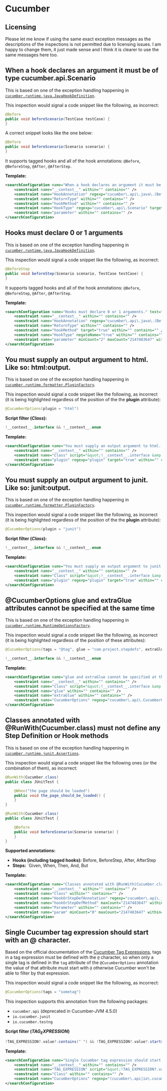 # Cucumber

## Licensing
Please let me know if using the same exact exception messages as the descriptions of the inspections is not permitted due to licensing issues.
I am happy to change them, it just made sense and I think it is clearer to use the same messages here too.

## When a hook declares an argument it must be of type cucumber.api.Scenario

This is based on one of the exception handling happening in [`cucumber.runtime.java.JavaHookDefinition`](https://github.com/cucumber/cucumber-jvm/blob/352a62e01ee66088baf548864cf067bdc7c7af11/java/src/main/java/cucumber/runtime/java/JavaHookDefinition.java).

This inspection would signal a code snippet like the following, as incorrect:

```java
@Before
public void beforeScenario(TestCase testCase) {
}
```

A correct snippet looks like the one below:

```java
@Before
public void beforeScenario(Scenario scenario) {
}
```

It supports tagged hooks and all of the hook annotations: `@Before`, `@BeforeStep`, `@After`, `@AfterStep`.

**Template:**

```xml
<searchConfiguration name="When a hook declares an argument it must be of type cucumber.api.Scenario." text="@$HookAnnotation$&#10;$ReturnType$ $hookMethod$($HookType$ $parameter$) ;" recursive="true" caseInsensitive="true" type="JAVA">
	<constraint name="__context__" within="" contains="" />
	<constraint name="HookAnnotation" regexp="cucumber\.api\.java\.(Before|BeforeStep|After|AfterStep)" maxCount="2147483647" within="" contains="" />
	<constraint name="ReturnType" within="" contains="" />
	<constraint name="hookMethod" within="" contains="" />
	<constraint name="HookType" regexp="cucumber\.api\.Scenario" target="true" negateName="true" within="" contains="" />
	<constraint name="parameter" within="" contains="" />
</searchConfiguration>
```

## Hooks must declare 0 or 1 arguments

This is based on one of the exception handling happening in [`cucumber.runtime.java.JavaHookDefinition`](https://github.com/cucumber/cucumber-jvm/blob/352a62e01ee66088baf548864cf067bdc7c7af11/java/src/main/java/cucumber/runtime/java/JavaHookDefinition.java).

This inspection would signal a code snippet like the following, as incorrect:

```java
@BeforeStep
public void beforeStep(Scenario scenario, TestCase testCase) {
}
```

It supports tagged hooks and all of the hook annotations: `@Before`, `@BeforeStep`, `@After`, `@AfterStep`.

**Template:**

```xml
<searchConfiguration name="Hooks must declare 0 or 1 arguments." text="@$HookAnnotation$&#10;$ReturnType$ $hookMethod$($HookType$ $parameter$) ;" recursive="true" caseInsensitive="true" type="JAVA">
    <constraint name="__context__" within="" contains="" />
    <constraint name="HookAnnotation" regexp="cucumber\.api\.java\.(Before|BeforeStep|After|AfterStep)" maxCount="2147483647" within="" contains="" />
    <constraint name="ReturnType" within="" contains="" />
    <constraint name="hookMethod" target="true" within="" contains="" />
    <constraint name="HookType" negateName="true" within="" contains="" />
    <constraint name="parameter" minCount="2" maxCount="2147483647" within="" contains="" />
</searchConfiguration>
```

## You must supply an output argument to html. Like so: html:output.

This is based on one of the exception handling happening in [`cucumber.runtime.formatter.PluginFactory`](https://github.com/cucumber/cucumber-jvm/blob/311c6f8e8ba21526abdbac6f27295551421a1d6f/core/src/main/java/cucumber/runtime/formatter/PluginFactory.java).

This inspection would signal a code snippet like the following, as incorrect (it is being highlighted regardless of the position of the the **plugin** attribute):

```java
@CucumberOptions(plugin = "html")
```

**Script filter ($Class$):**

```groovy
!__context__.interface && !__context__.enum
```

**Template:**

```xml
<searchConfiguration name="You must supply an output argument to html. Like so: html:output" text="@cucumber.api.CucumberOptions($plugin$ = &quot;html&quot;)&#10;class $Class$ {}" recursive="true" caseInsensitive="true" type="JAVA">
    <constraint name="__context__" within="" contains="" />
    <constraint name="Class" script="&quot;!__context__.interface &amp;&amp; !__context__.enum&quot;" within="" contains="" />
    <constraint name="plugin" regexp="plugin" target="true" within="" contains="" />
</searchConfiguration>
```

## You must supply an output argument to junit. Like so: junit:output.

This is based on one of the exception handling happening in [`cucumber.runtime.formatter.PluginFactory`](https://github.com/cucumber/cucumber-jvm/blob/311c6f8e8ba21526abdbac6f27295551421a1d6f/core/src/main/java/cucumber/runtime/formatter/PluginFactory.java).

This inspection would signal a code snippet like the following, as incorrect (it is being highlighted regardless of the position of the the **plugin** attribute):

```java
@CucumberOptions(plugin = "junit")
```

**Script filter ($Class$):**

```groovy
!__context__.interface && !__context__.enum
```

**Template:**

```xml
<searchConfiguration name="You must supply an output argument to junit. Like so: junit:output" text="@cucumber.api.CucumberOptions($plugin$ = &quot;junit&quot;)&#10;class $Class$ {}" recursive="true" caseInsensitive="true" type="JAVA">
    <constraint name="__context__" within="" contains="" />
    <constraint name="Class" script="&quot;!__context__.interface &amp;&amp; !__context__.enum&quot;" within="" contains="" />
    <constraint name="plugin" regexp="plugin" target="true" within="" contains="" />
</searchConfiguration>
```

## @CucumberOptions glue and extraGlue attributes cannot be specified at the same time

This is based on one of the exception handling happening in [`cucumber.runtime.RuntimeOptionsFactory`](https://github.com/cucumber/cucumber-jvm/blob/7a262f077a894367a4a62eb39f1d31d57351923c/core/src/main/java/cucumber/runtime/RuntimeOptionsFactory.java).

This inspection would signal a code snippet like the following, as incorrect (it is being highlighted regardless of the position of these attributes):

```java
@CucumberOptions(tags = "@tag", glue = "com.project.stepdefs", extraGlue = "com.project.otherthings")
```

```groovy
!__context__.interface && !__context__.enum
```

**Template:**

```xml
<searchConfiguration name="glue and extraGlue cannot be specified at the same time" text="@$CucumberOptions$(glue = &quot;$glue$&quot;, extraGlue = &quot;$extraGlue$&quot;)&#10;class $Class$ {}" recursive="true" caseInsensitive="true" type="JAVA">
    <constraint name="__context__" within="" contains="" />
    <constraint name="Class" script="&quot;!__context__.interface &amp;&amp; !__context__.enum&quot;" within="" contains="" />
    <constraint name="glue" within="" contains="" />
    <constraint name="extraGlue" within="" contains="" />
    <constraint name="CucumberOptions" regexp="cucumber\.api\.CucumberOptions" maxCount="2147483647" target="true" within="" contains="" />
</searchConfiguration>
```

## Classes annotated with @RunWith(Cucumber.class) must not define any Step Definition or Hook methods

This is based on one of the exception handling happening in [`cucumber.runtime.junit.Assertions`](https://github.com/cucumber/cucumber-jvm/blob/e471442b0bd6a6d263bbcac03c8079107a36d84d/junit/src/main/java/cucumber/runtime/junit/Assertions.java).

This inspection would signal a code snippet like the following ones (or the combination of them), as incorrect:

```java
@RunWith(Cucumber.class)
public class JUnitTest {

    @When("the page should be loaded")
    public void the_page_should_be_loaded() {
    }
}
```

```java
@RunWith(Cucumber.class)
public class JUnitTest {

    @Before
    public void beforeScenario(Scenario scenario) {
    }
}
```

**Supported annotations:**
- **Hooks (including tagged hooks):** Before, BeforeStep, After, AfterStep
- **Steps:** `Given, When, Then, And, But

**Template:**

```xml
<searchConfiguration name="Classes annotated with @RunWith(Cucumber.class) must not define any Step Definition or Hook methods" text="@org.junit.runner.RunWith(cucumber.api.junit.Cucumber.class)&#10;public class $Class$ {&#10;&#10;    @$HookOrStepDefAnnotation$&#10;    public void $hookOrStepDefMethod$($Parameter$ $param$) {}&#10;}" recursive="true" caseInsensitive="true" type="JAVA">
    <constraint name="__context__" within="" contains="" />
    <constraint name="Class" within="" contains="" />
    <constraint name="HookOrStepDefAnnotation" regexp="cucumber\.api\.java\.((en\.(Given|When|Then|And|But))|(Before|BeforeStep|After|AfterStep))" maxCount="2147483647" target="true" within="" contains="" />
    <constraint name="hookOrStepDefMethod" maxCount="2147483647" within="" contains="" />
    <constraint name="Parameter" within="" contains="" />
    <constraint name="param" minCount="0" maxCount="2147483647" within="" contains="" />
</searchConfiguration>
```

## Single Cucumber tag expression should start with an @ character.

Based on the official documentation of the [Cucumber Tag Expressions](https://cucumber.io/docs/cucumber/api/#tag-expressions), tags in a tag expression
must be defined with the `@` character, so when only a single tag is defined in the `tag` attribute of the `@CucumberOptions` annotation
the value of that attribute must start with `@` otherwise Cucumber won't be able to filter by that expression.

This inspection would signal a code snippet like the following, as incorrect:

```java
@CucumberOptions(tags = "sometag")
```

This inspection supports this annotation from the following packages:
- `cucumber.api` (deprecated in Cucumber-JVM 4.5.0)
- `io.cucumber.junit`
- `io.cucumber.testng`

**Script filter ($TAG_EXPRESSION$)**

```groovy
!TAG_EXPRESSION?.value?.contains(" ") && !TAG_EXPRESSION?.value?.startsWith("@") 
```

**Template:**

```xml
<searchConfiguration name="Single Cucumber tag expression should start with an @ character." text="@$CucumberOptions$(tags = &quot;$TAG_EXPRESSION$&quot;)&#10;class $Class$ {&#10;}" recursive="true" caseInsensitive="true" type="JAVA" pattern_context="default">
    <constraint name="__context__" within="" contains="" />
    <constraint name="TAG_EXPRESSION" script="&quot;!TAG_EXPRESSION?.value?.contains(&quot; &quot;) &amp;&amp; !TAG_EXPRESSION?.value?.startsWith(&quot;@&quot;) &quot;" target="true" within="" contains="" />
    <constraint name="Class" within="" contains="" />
    <constraint name="CucumberOptions" regexp="(cucumber\.api|io\.cucumber\.junit|io\.cucumber\.testng)\.CucumberOptions" within="" contains="" />
</searchConfiguration>
```

